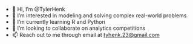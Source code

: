 - 👋 Hi, I’m @TylerHenk
- 👀 I’m interested in modeling and solving complex real-world problems
- 🌱 I’m currently learning R and Python
- 💞️ I’m looking to collaborate on analytics competitions
- 📫 Reach out to me through email at tyhenk.23@gmail.com

<!---
TylerHenk/TylerHenk is a ✨ special ✨ repository because its `README.md` (this file) appears on your GitHub profile.
You can click the Preview link to take a look at your changes.
--->

